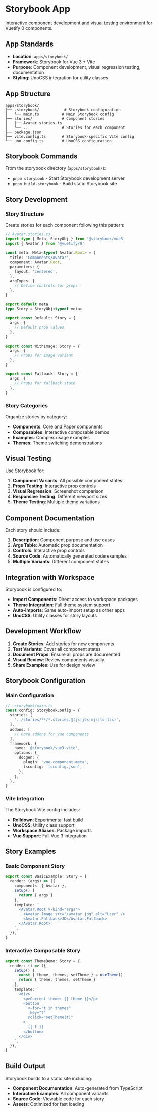 # Storybook App

Interactive component development and visual testing environment for Vuetify 0 components.

## App Standards

- **Location**: `apps/storybook/`
- **Framework**: Storybook for Vue 3 + Vite
- **Purpose**: Component development, visual regression testing, documentation
- **Styling**: UnoCSS integration for utility classes

## App Structure

```
apps/storybook/
├── .storybook/           # Storybook configuration
│   └── main.ts          # Main Storybook config
├── stories/             # Component stories
│   ├── Avatar.stories.ts
│   └── ...              # Stories for each component
├── package.json
├── vite.config.ts       # Storybook-specific Vite config
└── uno.config.ts        # UnoCSS configuration
```

## Storybook Commands

From the storybook directory (`apps/storybook/`):

- `pnpm storybook` - Start Storybook development server
- `pnpm build-storybook` - Build static Storybook site

## Story Development

### Story Structure

Create stories for each component following this pattern:

```typescript
// Avatar.stories.ts
import type { Meta, StoryObj } from '@storybook/vue3'
import { Avatar } from '@vuetify/0'

const meta: Meta<typeof Avatar.Root> = {
  title: 'Components/Avatar',
  component: Avatar.Root,
  parameters: {
    layout: 'centered',
  },
  argTypes: {
    // Define controls for props
  },
}

export default meta
type Story = StoryObj<typeof meta>

export const Default: Story = {
  args: {
    // Default prop values
  },
}

export const WithImage: Story = {
  args: {
    // Props for image variant
  },
}

export const Fallback: Story = {
  args: {
    // Props for fallback state
  },
}
```

### Story Categories

Organize stories by category:

- **Components**: Core and Paper components
- **Composables**: Interactive composable demos
- **Examples**: Complex usage examples
- **Themes**: Theme switching demonstrations

## Visual Testing

Use Storybook for:

1. **Component Variants**: All possible component states
2. **Props Testing**: Interactive prop controls
3. **Visual Regression**: Screenshot comparison
4. **Responsive Testing**: Different viewport sizes
5. **Theme Testing**: Multiple theme variations

## Component Documentation

Each story should include:

1. **Description**: Component purpose and use cases
2. **Args Table**: Automatic prop documentation
3. **Controls**: Interactive prop controls
4. **Source Code**: Automatically generated code examples
5. **Multiple Variants**: Different component states

## Integration with Workspace

Storybook is configured to:

- **Import Components**: Direct access to workspace packages
- **Theme Integration**: Full theme system support
- **Auto-imports**: Same auto-import setup as other apps
- **UnoCSS**: Utility classes for story layouts

## Development Workflow

1. **Create Stories**: Add stories for new components
2. **Test Variants**: Cover all component states
3. **Document Props**: Ensure all props are documented
4. **Visual Review**: Review components visually
5. **Share Examples**: Use for design review

## Storybook Configuration

### Main Configuration

```typescript
// .storybook/main.ts
const config: StorybookConfig = {
  stories: [
    '../stories/**/*.stories.@(js|jsx|mjs|ts|tsx)',
  ],
  addons: [
    // Core addons for Vue components
  ],
  framework: {
    name: '@storybook/vue3-vite',
    options: {
      docgen: {
        plugin: 'vue-component-meta',
        tsconfig: 'tsconfig.json',
      },
    },
  },
}
```

### Vite Integration

The Storybook Vite config includes:

- **Rolldown**: Experimental fast build
- **UnoCSS**: Utility class support
- **Workspace Aliases**: Package imports
- **Vue Support**: Full Vue 3 integration

## Story Examples

### Basic Component Story

```typescript
export const BasicExample: Story = {
  render: (args) => ({
    components: { Avatar },
    setup() {
      return { args }
    },
    template: `
      <Avatar.Root v-bind="args">
        <Avatar.Image src="/avatar.jpg" alt="User" />
        <Avatar.Fallback>JD</Avatar.Fallback>
      </Avatar.Root>
    `,
  }),
}
```

### Interactive Composable Story

```typescript
export const ThemeDemo: Story = {
  render: () => ({
    setup() {
      const { theme, themes, setTheme } = useTheme()
      return { theme, themes, setTheme }
    },
    template: `
      <div>
        <p>Current theme: {{ theme }}</p>
        <button
          v-for="t in themes"
          :key="t"
          @click="setTheme(t)"
        >
          {{ t }}
        </button>
      </div>
    `,
  }),
}
```

## Build Output

Storybook builds to a static site including:

- **Component Documentation**: Auto-generated from TypeScript
- **Interactive Examples**: All component variants
- **Source Code**: Viewable code for each story
- **Assets**: Optimized for fast loading
